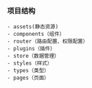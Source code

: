 ### 项目结构

    - assets(静态资源)
    - components（组件）
    - router（路由配置、权限配置）
    - plugins（插件）
    - store（数据管理）
    - styles（样式）
    - types（类型）
    - pages（页面）

###
